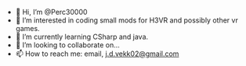 - 👋 Hi, I’m @Perc30000
- 👀 I’m interested in coding small mods for H3VR and possibly other vr games.
- 🌱 I’m currently learning CSharp and java.
- 💞️ I’m looking to collaborate on...
- 📫 How to reach me: email, j.d.vekk02@gmail.com

<!---
Perc30000/Perc30000 is a ✨ special ✨ repository because its `README.md` (this file) appears on your GitHub profile.
You can click the Preview link to take a look at your changes.
--->
